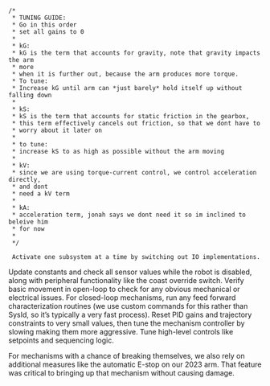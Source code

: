     /*
     * TUNING GUIDE:
     * Go in this order
     * set all gains to 0
     * 
     * kG:
     * kG is the term that accounts for gravity, note that gravity impacts the arm
     * more
     * when it is further out, because the arm produces more torque.
     * To tune:
     * Increase kG until arm can *just barely* hold itself up without falling down
     * 
     * kS:
     * kS is the term that accounts for static friction in the gearbox,
     * this term effectively cancels out friction, so that we dont have to
     * worry about it later on
     * 
     * to tune:
     * increase kS to as high as possible without the arm moving
     * 
     * kV:
     * since we are using torque-current control, we control acceleration directly,
     * and dont
     * need a kV term
     * 
     * kA:
     * acceleration term, jonah says we dont need it so im inclined to beleive him
     * for now
     * 
     */

     Activate one subsystem at a time by switching out IO implementations.
Update constants and check all sensor values while the robot is disabled, along with peripheral functionality like the coast override switch.
Verify basic movement in open-loop to check for any obvious mechanical or electrical issues.
For closed-loop mechanisms, run any feed forward characterization routines (we use custom commands for this rather than SysId, so it’s typically a very fast process).
Reset PID gains and trajectory constraints to very small values, then tune the mechanism controller by slowing making them more aggressive.
Tune high-level controls like setpoints and sequencing logic.


For mechanisms with a chance of breaking themselves, we also rely on additional measures like the automatic E-stop on our 2023 arm. That feature was critical to bringing up that mechanism without causing damage.

